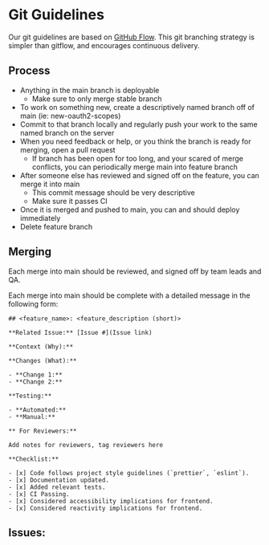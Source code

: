 # Git Guidelines

Our git guidelines are based on [GitHub Flow](https://githubflow.github.io/). This git branching strategy is simpler than gitflow, and encourages continuous delivery.

## Process

- Anything in the main branch is deployable
   - Make sure to only merge stable branch
- To work on something new, create a descriptively named branch off of main (ie: new-oauth2-scopes)
- Commit to that branch locally and regularly push your work to the same named branch on the server
- When you need feedback or help, or you think the branch is ready for merging, open a pull request
   - If branch has been open for too long, and your scared of merge conflicts, you can periodically merge main into feature branch
-  After someone else has reviewed and signed off on the feature, you can merge it into main
   - This commit message should be very descriptive
   - Make sure it passes CI
- Once it is merged and pushed to main, you can and should deploy immediately
- Delete feature branch

## Merging

Each merge into main should be reviewed, and signed off by team leads and QA.

Each  merge into main should be complete with a detailed message in the following form: 

```
## <feature_name>: <feature_description (short)>

**Related Issue:** [Issue #](Issue link)

**Context (Why):**

**Changes (What):**

- **Change 1:** 
- **Change 2:** 

**Testing:**

- **Automated:**
- **Manual:**

** For Reviewers:**

Add notes for reviewers, tag reviewers here

**Checklist:**

- [x] Code follows project style guidelines (`prettier`, `eslint`).
- [x] Documentation updated.
- [x] Added relevant tests.
- [x] CI Passing.
- [x] Considered accessibility implications for frontend.
- [x] Considered reactivity implications for frontend.
```

## Issues:









